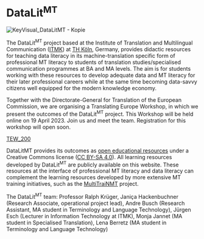 # DataLit<sup>MT</sup>

![KeyVisual_DataLitMT - Kopie](https://user-images.githubusercontent.com/77116913/197732814-066252b7-1c83-498f-8c6b-36037227cc3b.jpg)

The DataLit<sup>MT</sup> project based at the Institute of Translation and Multilingual Communication ([ITMK](https://www.th-koeln.de/en/information-science-and-communication-studies/institute-of-translation-and-multilingual-communication__49825.php)) at [TH Köln](https://www.th-koeln.de/en/), Germany, provides didactic resources for teaching data literacy in its machine-translation specific form of professional MT literacy to students of translation studies/specialised communication programmes at BA and MA levels. The aim is for students working with these resources to develop adequate data and MT literacy for their later professional careers while at the same time becoming data-savvy citizens well equipped for the modern knowledge economy.

Together with the Directorate-General for Translation of the European Commission, we are organising a Translating Europe Workshop, in which we present the outcomes of the DataLit<sup>MT</sup> project. This Workshop will be held online on 19 April 2023. Join us and meet the team. Registration for this workshop will open soon.

[TEW_200](https://user-images.githubusercontent.com/77116913/221958020-ab68ffcf-df96-49f6-a10d-cb3e7ca8f3d4.png)

DataLitMT provides its outcomes as [open educational resources](https://open-educational-resources.de/) under a Creative Commons license ([CC BY-SA 4.0](https://creativecommons.org/licenses/by-sa/4.0/)). All learning resources developed by DataLit<sup>MT</sup> are publicly available on this website. These resources at the interface of professional MT literacy and data literacy can complement the learning resources developed by more extensive MT training initiatives, such as the [MultiTraiNMT](https://multitrainmt.eu/index.php/es/) project.

The DataLit<sup>MT</sup> team: Professor Ralph Krüger, Janiça Hackenbuchner (Research Associate, operational project lead), Andre Busch (Research Assistant, MA student in Terminology and Language Technology), Jürgen Esch (Lecturer in Information Technology at ITMK), Monja Jannet (MA student in Specialised Translation), Lena Berretz (MA student in Terminology and Language Technology)
